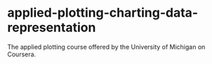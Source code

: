 # applied-plotting-charting-data-representation
The applied plotting course offered by the University of Michigan on Coursera. 
